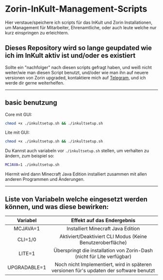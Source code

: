 # Zorin-InKult-Management-Scripts

Hier verstaue/speichere ich scripts für das InKult und Zorin Installationen, um Management für Mitarbeiter, Ehrenamtliche, oder auch leute welche nur kurz einspringen zu erleichtern.

## Dieses Repository wird so lange geupdated wie ich im InKult aktiv ist und/oder es existiert

Sollte ein "nachfolger" nach diesen scripts gefragt haben, und weiß nicht weiter/wie man diesen Script benutzt, und/oder wie man ihn auf neuere versionen von Zorin upgraded, kontaktiere mich auf [Telegram](https://telegram.dog/HowToRush), und ich werde dir gerne weiterhelfen.

---

## basic benutzung

Core mit GUI:

```bash
chmod +x ./inkultsetup.sh && ./inkultsetup.sh
```

Lite mit GUI:

```bash
chmod +x ./inkultsetup.sh && ./inkultsetup.sh
```

Du Kannst auch variabeln vor `./inkultsetup.sh` stellen, um verhalten zu ändern, zum beispiel so:
```bash
MCJAVA=1 ./inkultsetup.sh
```
Hiermit wird dann Minecraft Java Edition installiert zusammen mit allen anderen Programmen und Änderungen.

---

## Liste von Variabeln welche eingesetzt werden können, und was diese bewirken:

| Variabel | Effekt auf das Endergebnis |
|:-:|:-:|
| MCJAVA=1 | Installiert Minecraft Java Edition |
| CLI=1/0 | Aktiviert/Deaktiviert CLI Modus (Keine Benutzeroberfläche) |
| LITE=1 | Überspringt die installation von Zorin-Dash (nicht für Lite verfügbar) |
| UPGRADABLE=1 | Noch nicht Implementiert, wird in späteren versionen für's updaten der software benutzt |